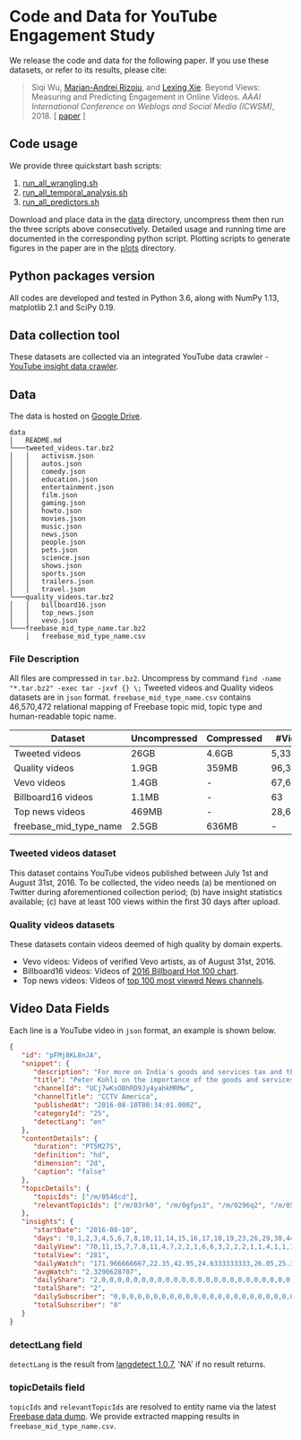 # Code and Data for YouTube Engagement Study

We release the code and data for the following paper.
If you use these datasets, or refer to its results, please cite:
> Siqi Wu, [Marian-Andrei Rizoiu](http://www.rizoiu.eu/), and [Lexing Xie](http://users.cecs.anu.edu.au/~xlx/). Beyond Views: Measuring and Predicting Engagement in Online Videos. *AAAI International Conference on Weblogs and Social Media (ICWSM)*, 2018. \[ [paper](https://avalanchesiqi.github.io/files/icwsm2018engagement.pdf) \]

## Code usage
We provide three quickstart bash scripts:
1. [run_all_wrangling.sh](/wrangling/run_all_wrangling.sh)
2. [run_all_temporal_analysis.sh](/temporal_analysis/run_all_temporal_analysis.sh)
3. [run_all_predictors.sh](/engagement_prediction/run_all_predictors.sh)

Download and place data in the [data](/data) directory, uncompress them then run the three scripts above consecutively.
Detailed usage and running time are documented in the corresponding python script.
Plotting scripts to generate figures in the paper are in the [plots](/plots) directory.

## Python packages version
All codes are developed and tested in Python 3.6, along with NumPy 1.13, matplotlib 2.1 and SciPy 0.19.

## Data collection tool
These datasets are collected via an integrated YouTube data crawler - [YouTube insight data crawler](https://github.com/computationalmedia/youtube-insight).

## Data
The data is hosted on [Google Drive](https://drive.google.com/drive/folders/1wZwDIR18IHPPTiH1C0dyBbGPR-3MktI7?usp=sharing).
  
  ```
  data
  │   README.md
  └───tweeted_videos.tar.bz2
  │   │   activism.json
  │   │   autos.json
  │   │   comedy.json
  │   │   education.json
  │   │   entertainment.json
  │   │   film.json
  │   │   gaming.json
  │   │   howto.json
  │   │   movies.json
  │   │   music.json
  │   │   news.json
  │   │   people.json
  │   │   pets.json
  │   │   science.json
  │   │   shows.json
  │   │   sports.json
  │   │   trailers.json
  │   │   travel.json
  └───quality_videos.tar.bz2
  │   │   billboard16.json
  │   │   top_news.json
  │   │   vevo.json
  └───freebase_mid_type_name.tar.bz2  
      │   freebase_mid_type_name.csv
  ```

### File Description
All files are compressed in `tar.bz2`.
Uncompress by command `find -name "*.tar.bz2" -exec tar -jxvf {} \;`
Tweeted videos and Quality videos datasets are in `json` format.
`freebase_mid_type_name.csv` contains 46,570,472 relational mapping of Freebase topic mid, topic type and human-readable topic name.

Dataset | Uncompressed | Compressed | #Videos | #Channels
--- | --- | --- | --- | ---
Tweeted videos | 26GB | 4.6GB | 5,331,204 | 1,257,412
Quality videos | 1.9GB | 359MB | 96,397 | 8,823
Vevo videos | 1.4GB | - | 67,649 | 8,685
Billboard16 videos | 1.1MB | - | 63 | 47
Top news videos | 469MB | - | 28,685 | 91
freebase_mid_type_name | 2.5GB | 636MB | - | - |

### Tweeted videos dataset
This dataset contains YouTube videos published between July 1st and August 31st, 2016.
To be collected, the video needs
(a) be mentioned on Twitter during aforementioned collection period;
(b) have insight statistics available;
(c) have at least 100 views within the first 30 days after upload.

### Quality videos datasets
These datasets contain videos deemed of high quality by domain experts.
* Vevo videos: Videos of verified Vevo artists, as of August 31st, 2016.
* Billboard16 videos: Videos of [2016 Billboard Hot 100 chart](http://www.billboard.com/charts/year-end/2016/hot-100-songs).
* Top news videos: Videos of [top 100 most viewed News channels](https://vidstatsx.com/youtube-top-100-most-viewed-news-politics).

## Video Data Fields
Each line is a YouTube video in `json` format, an example is shown below.
```json
{
   "id": "pFMj8KL8nJA",
   "snippet": {
      "description": "For more on India's goods and services tax and the future of the economy under Prime Minister Narendra Modi, CCTV America\u2019s Rachelle Akuffo interviewed Peter Kohli, the chief investment officer at D-M-S Funds.",
      "title": "Peter Kohli on the importance of the goods and services tax",
      "channelId": "UCj7wKsOBhRD9Jy4yahkMRMw",
      "channelTitle": "CCTV America",
      "publishedAt": "2016-08-10T00:34:01.000Z",
      "categoryId": "25",
      "detectLang": "en"
   },
   "contentDetails": {
      "duration": "PT5M27S",
      "definition": "hd",
      "dimension": "2d",
      "caption": "false"
   },
   "topicDetails": {
      "topicIds": ["/m/0546cd"],
      "relevantTopicIds": ["/m/03rk0", "/m/0gfps3", "/m/0296q2", "/m/05qt0", "/m/0dgrhmk", "/m/09x0r", "/m/05qt0", "/m/098wr"]
   },
   "insights": {
      "startDate": "2016-08-10",
      "days": "0,1,2,3,4,5,6,7,8,10,11,14,15,16,17,18,19,23,26,29,30,44,45,62,69,114,118,122,149,154,159,160,182,188,189,199,204,226,253",
      "dailyView": "70,11,15,7,7,8,11,4,7,2,2,1,6,6,3,2,2,2,1,1,4,1,1,1,1,2,3,1,1,1,1,3,1,2,2,1,1,1,1",
      "totalView": "281",
      "dailyWatch": "171.966666667,22.35,42.95,24.6333333333,26.05,25.3833333333,34.25,9.63333333333,6.31666666667,0.7,7.13333333333,0.0333333333333,15.2333333333,16.7,2.2,0.116666666667,0.966666666667,1.1,5.43333333333,5.43333333333,10.7666666667,1.2,5.43333333333,1.8,5.43333333333,5.45,3.15,0.2,1.68333333333,0.733333333333,0.483333333333,3.21666666667,5.43333333333,0.383333333333,5.6,0.0666666666667,0.533333333333,5.43333333333,1.06666666667",
      "avgWatch": "2.3290628707",
      "dailyShare": "2,0,0,0,0,0,0,0,0,0,0,0,0,0,0,0,0,0,0,0,0,0,0,0,0,0,0,0,0,0,0,0,0,0,0,0,0,0,0",
      "totalShare": "2",
      "dailySubscriber": "0,0,0,0,0,0,0,0,0,0,0,0,0,0,0,0,0,0,0,0,0,0,0,0,0,0,0,0,0,0,0,0,0,0,0,0,0,0,0",
      "totalSubscriber": "0"
   }
}
```

### detectLang field
`detectLang` is the result from [langdetect 1.0.7](https://pypi.python.org/pypi/langdetect?), 'NA' if no result returns.

### topicDetails field
`topicIds` and `relevantTopicIds` are resolved to entity name via the latest [Freebase data dump](https://developers.google.com/freebase/).
We provide extracted mapping results in `freebase_mid_type_name.csv`.
